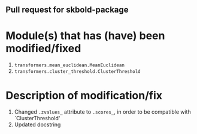 ## Pull request for skbold-package

# Module(s) that has (have) been modified/fixed
1. `transformers.mean_euclidean.MeanEuclidean`
2. `transformers.cluster_threshold.ClusterThreshold`

# Description of modification/fix
1. Changed `.zvalues_` attribute to `.scores_`, in order to be compatible with `ClusterThreshold'
2. Updated docstring
